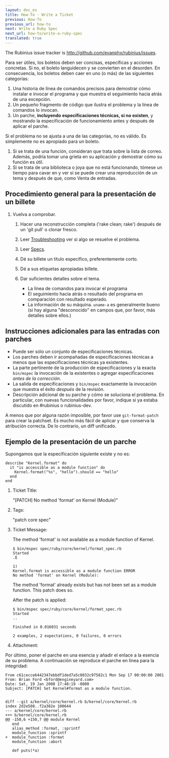 ```yaml
---
layout: doc_es
title: How-To - Write a Ticket
previous: How-To
previous_url: how-to
next: Write a Ruby Spec
next_url: how-to/write-a-ruby-spec
translated: true
---
```


The Rubinius issue tracker is <http://github.com/evanphx/rubinius/issues>.

Para ser útiles, los boletos deben ser concisas, específicas y acciones
concretas. Si no, el boleto languidecen y se convierten en el desorden. En
consecuencia, los boletos deben caer en uno (o más) de las siguientes
categorías:

   1. Una historia de línea de comandos precisos para demostrar cómo instalar
      e invocar el programa y que muestra el seguimiento hacia atrás de una
      excepción.
   2. Un pequeño fragmento de código que ilustra el problema y la línea de
      comandos lo invocan.
   3. Un parche, **incluyendo especificaciones técnicas, si no existen**, y
      mostrando la especificación de funcionamiento antes y después de aplicar
      el parche.

Si el problema no se ajusta a una de las categorías, no es válido. Es
simplemente no es apropiado para un boleto.

   1. Si se trata de una función, consideran que trata sobre la lista de
      correo. Además, podría tomar una grieta en su aplicación y demostrar
      cómo su función es útil.
   2. Si se trata de una biblioteca o joya que no está funcionando, tómese un
      tiempo para cavar en y ver si se puede crear una reproducción de un tema
      y después de que, como Venta de entradas.


## Procedimiento general para la presentación de un billete

1. Vuelva a comprobar.

      1. Hacer una reconstrucción completa ('rake clean; rake') después de un
         'git pull' o clonar fresco.
      2. Leer [Troubleshooting](/doc/es/getting-started/troubleshooting/)
         ver si algo se resuelve el problema.
      3. Leer [Specs](/doc/es/specs/).

   2. Dé su billete un título específico, preferentemente corto.

   3. Dé a sus etiquetas apropiadas billete.

   4. Dar suficientes detalles sobre el tema.

      * La línea de comandos para invocar el programa
      * El seguimiento hacia atrás o resultado del programa en comparación con
        resultado esperado.
      * La información de su máquina. `uname-a` es generalmente bueno (si hay alguna
         "desconocido" en campos que, por favor, más detalles sobre ellos.)


## Instrucciones adicionales para las entradas con parches

   * Puede ser sólo un conjunto de especificaciones técnicas.
   * Los parches deben ir acompañadas de especificaciones técnicas a menos que
     las especificaciones técnicas ya existentes.
   * La parte pertinente de la producción de especificaciones y la exacta
     `bin/mspec` la invocación de la existentes o agregar especificaciones
     *antes de la corrección*.
   * La salida de especificaciones y `bin/mspec` exactamente la invocación
     que muestra el éxito *después* de la revisión.
   * Descripción adicional de su parche y cómo se soluciona el problema. En
     particular, con nuevas funcionalidades por favor, indique si ya estaba
     discutido en #rubinius o rubinius-dev.

A menos que por alguna razón imposible, por favor use `git-format-patch` para
crear la patchset. Es mucho más fácil de aplicar y que conserva la atribución
correcta.  De lo contrario, un diff unificado.


## Ejemplo de la presentación de un parche

Supongamos que la especificación siguiente existe y no es:

    describe "Kernel.format" do
      it "is accessible as a module function" do
        Kernel.format("%s", "hello").should == "hello"
      end
    end

1. Ticket Title:

   "[PATCH] No method 'format' on Kernel (Module)"

2. Tags:

   "patch core spec"

3. Ticket Message:

   The method 'format' is not available as a module function of Kernel.

       $ bin/mspec spec/ruby/core/kernel/format_spec.rb
       Started
       .E

       1)
       Kernel.format is accessible as a module function ERROR
       No method 'format' on Kernel (Module):

   The method 'format' already exists but has not been set as a module
   function.  This patch does so.

   After the patch is applied:

       $ bin/mspec spec/ruby/core/kernel/format_spec.rb
       Started
       ..

       Finished in 0.016031 seconds

       2 examples, 2 expectations, 0 failures, 0 errors

4. Attachment:

Por último, poner el parche en una esencia y añadir el enlace a la esencia de
su problema.  A continuación se reproduce el parche en línea para la integridad:


    From c61cecce6442347ebbdf1ded7a5c0832c97582c1 Mon Sep 17 00:00:00 2001
    From: Brian Ford <bford@engineyard.com>
    Date: Sat, 19 Jan 2008 17:48:19 -0800
    Subject: [PATCH] Set Kernel#format as a module function.


    diff --git a/kernel/core/kernel.rb b/kernel/core/kernel.rb
    index 2d2e508..f2a382e 100644
    --- a/kernel/core/kernel.rb
    +++ b/kernel/core/kernel.rb
    @@ -150,6 +150,7 @@ module Kernel
       end
       alias_method :format, :sprintf
       module_function :sprintf
    +  module_function :format
       module_function :abort

       def puts(*a)

